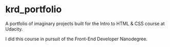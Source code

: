 # krd_portfolio

A portfolio of imaginary projects built for the Intro to HTML & CSS course at Udacity.

I did this course in pursuit of the Front-End Developer Nanodegree.

